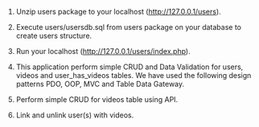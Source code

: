 1. Unzip users package to your localhost (http://127.0.0.1/users).

2. Execute users/usersdb.sql from users package on your database to create users structure. 

3. Run your localhost (http://127.0.0.1/users/index.php). 

4. This application perform simple CRUD and Data Validation for users, videos and user_has_videos tables.
We have used the following design patterns PDO, OOP, MVC and Table Data Gateway.

5. Perform simple CRUD for videos table using API.

6. Link and unlink user(s) with videos. 
